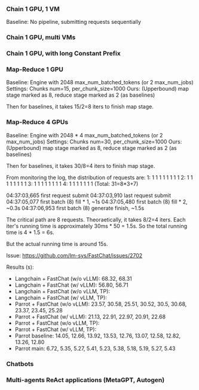 ### Chain 1 GPU, 1 VM

Baseline: No pipeline, submitting requests sequentially

### Chain 1 GPU, multi VMs


### Chain 1 GPU, with long Constant Prefix


### Map-Reduce 1 GPU

Baseline: Engine with 2048 max_num_batched_tokens (or 2 max_num_jobs)
Settings: Chunks num=15, per_chunk_size=1000
Ours: (Upperbound) map stage marked as 8, reduce stage marked as 2 (as baselines)

Then for baselines, it takes 15/2=8 iters to finish map stage.


### Map-Reduce 4 GPUs

Baseline: Engine with 2048 * 4 max_num_batched_tokens (or 2 max_num_jobs)
Settings: Chunks num=30, per_chunk_size=1000
Ours: (Upperbound) map stage marked as 8, reduce stage marked as 2 (as baselines)

Then for baselines, it takes 30/8=4 iters to finish map stage.

From monitoring the log, the distribution of requests are:
1: 1 1 1 1 1 1 1 1
2: 1 1 1 1 1 1 1 1
3: 1 1 1 1 1 1 1 1
4: 1 1 1 1 1 1 1
(Total: 31=8*3+7)

04:37:03,665 first request submit
04:37:03,910 last request submit
04:37:05,077 first batch (8) fill * 1, ~1s
04:37:05,480 first batch (8) fill * 2, ~0.3s
04:37:06,953 first batch (8) generate finish, ~1.5s

The critical path are 8 requests. Theoraetically, it takes 8/2=4 iters. Each iter's running time 
is approximately 30ms * 50 = 1.5s. So the total running time is 4 * 1.5 = 6s.

But the actual running time is around 15s.

Issue: https://github.com/lm-sys/FastChat/issues/2702

Results (s):
- Langchain + FastChat (w/o vLLM): 68.32, 68.31
- Langchain + FastChat (w/ vLLM): 56.80, 56.71
- Langchain + FastChat (w/o vLLM, TP):
- Langchain + FastChat (w/ vLLM, TP):
- Parrot + FastChat (w/o vLLM): 23.57, 30.58, 25.51, 30.52, 30.5, 30.68, 23.37, 23.45, 25.28
- Parrot + FastChat (w/ vLLM): 21.13, 22.91, 22.97, 20.91, 22.68
- Parrot + FastChat (w/o vLLM, TP): 
- Parrot + FastChat (w/ vLLM, TP): 
- Parrot baseline: 14.05, 12.66, 13.92, 13.53, 12.76, 13.07, 12.58, 12.82, 13.26, 12.80
- Parrot main: 6.72, 5.35, 5.27, 5.41, 5.23, 5.38, 5.18, 5.19, 5.27, 5.43


### Chatbots


### Multi-agents ReAct applications (MetaGPT, Autogen)